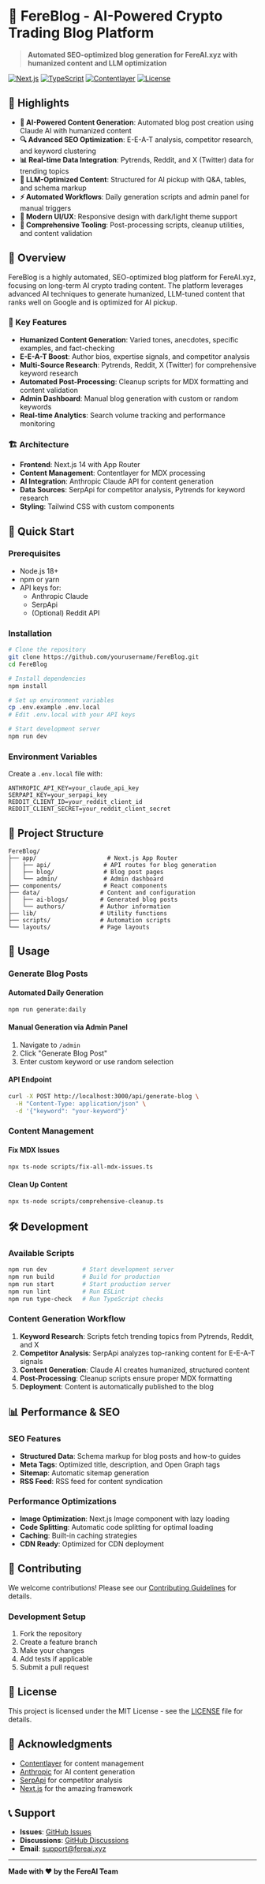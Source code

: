 # 🚀 FereBlog - AI-Powered Crypto Trading Blog Platform

> **Automated SEO-optimized blog generation for FereAI.xyz with humanized content and LLM optimization**

[![Next.js](https://img.shields.io/badge/Next.js-14-black?style=for-the-badge&logo=next.js)](https://nextjs.org/)
[![TypeScript](https://img.shields.io/badge/TypeScript-5.0-blue?style=for-the-badge&logo=typescript)](https://www.typescriptlang.org/)
[![Contentlayer](https://img.shields.io/badge/Contentlayer-0.5.5-purple?style=for-the-badge)](https://www.contentlayer.dev/)
[![License](https://img.shields.io/badge/License-MIT-green?style=for-the-badge)](LICENSE)

## 🌟 Highlights

- **🤖 AI-Powered Content Generation**: Automated blog post creation using Claude AI with humanized content
- **🔍 Advanced SEO Optimization**: E-E-A-T analysis, competitor research, and keyword clustering
- **📊 Real-time Data Integration**: Pytrends, Reddit, and X (Twitter) data for trending topics
- **🎯 LLM-Optimized Content**: Structured for AI pickup with Q&A, tables, and schema markup
- **⚡ Automated Workflows**: Daily generation scripts and admin panel for manual triggers
- **📱 Modern UI/UX**: Responsive design with dark/light theme support
- **🔧 Comprehensive Tooling**: Post-processing scripts, cleanup utilities, and content validation

## 📖 Overview

FereBlog is a highly automated, SEO-optimized blog platform for FereAI.xyz, focusing on long-term AI crypto trading content. The platform leverages advanced AI techniques to generate humanized, LLM-tuned content that ranks well on Google and is optimized for AI pickup.

### 🎯 Key Features

- **Humanized Content Generation**: Varied tones, anecdotes, specific examples, and fact-checking
- **E-E-A-T Boost**: Author bios, expertise signals, and competitor analysis
- **Multi-Source Research**: Pytrends, Reddit, X (Twitter) for comprehensive keyword research
- **Automated Post-Processing**: Cleanup scripts for MDX formatting and content validation
- **Admin Dashboard**: Manual blog generation with custom or random keywords
- **Real-time Analytics**: Search volume tracking and performance monitoring

### 🏗️ Architecture

- **Frontend**: Next.js 14 with App Router
- **Content Management**: Contentlayer for MDX processing
- **AI Integration**: Anthropic Claude API for content generation
- **Data Sources**: SerpApi for competitor analysis, Pytrends for keyword research
- **Styling**: Tailwind CSS with custom components

## 🚀 Quick Start

### Prerequisites

- Node.js 18+
- npm or yarn
- API keys for:
  - Anthropic Claude
  - SerpApi
  - (Optional) Reddit API

### Installation

```bash
# Clone the repository
git clone https://github.com/yourusername/FereBlog.git
cd FereBlog

# Install dependencies
npm install

# Set up environment variables
cp .env.example .env.local
# Edit .env.local with your API keys

# Start development server
npm run dev
```

### Environment Variables

Create a `.env.local` file with:

```env
ANTHROPIC_API_KEY=your_claude_api_key
SERPAPI_KEY=your_serpapi_key
REDDIT_CLIENT_ID=your_reddit_client_id
REDDIT_CLIENT_SECRET=your_reddit_client_secret
```

## 📁 Project Structure

```
FereBlog/
├── app/                    # Next.js App Router
│   ├── api/               # API routes for blog generation
│   ├── blog/              # Blog post pages
│   └── admin/             # Admin dashboard
├── components/            # React components
├── data/                 # Content and configuration
│   ├── ai-blogs/         # Generated blog posts
│   └── authors/          # Author information
├── lib/                  # Utility functions
├── scripts/              # Automation scripts
└── layouts/              # Page layouts
```

## 🔧 Usage

### Generate Blog Posts

#### Automated Daily Generation

```bash
npm run generate:daily
```

#### Manual Generation via Admin Panel

1. Navigate to `/admin`
2. Click "Generate Blog Post"
3. Enter custom keyword or use random selection

#### API Endpoint

```bash
curl -X POST http://localhost:3000/api/generate-blog \
  -H "Content-Type: application/json" \
  -d '{"keyword": "your-keyword"}'
```

### Content Management

#### Fix MDX Issues

```bash
npx ts-node scripts/fix-all-mdx-issues.ts
```

#### Clean Up Content

```bash
npx ts-node scripts/comprehensive-cleanup.ts
```

## 🛠️ Development

### Available Scripts

```bash
npm run dev          # Start development server
npm run build        # Build for production
npm run start        # Start production server
npm run lint         # Run ESLint
npm run type-check   # Run TypeScript checks
```

### Content Generation Workflow

1. **Keyword Research**: Scripts fetch trending topics from Pytrends, Reddit, and X
2. **Competitor Analysis**: SerpApi analyzes top-ranking content for E-E-A-T signals
3. **Content Generation**: Claude AI creates humanized, structured content
4. **Post-Processing**: Cleanup scripts ensure proper MDX formatting
5. **Deployment**: Content is automatically published to the blog

## 📊 Performance & SEO

### SEO Features

- **Structured Data**: Schema markup for blog posts and how-to guides
- **Meta Tags**: Optimized title, description, and Open Graph tags
- **Sitemap**: Automatic sitemap generation
- **RSS Feed**: RSS feed for content syndication

### Performance Optimizations

- **Image Optimization**: Next.js Image component with lazy loading
- **Code Splitting**: Automatic code splitting for optimal loading
- **Caching**: Built-in caching strategies
- **CDN Ready**: Optimized for CDN deployment

## 🤝 Contributing

We welcome contributions! Please see our [Contributing Guidelines](CONTRIBUTING.md) for details.

### Development Setup

1. Fork the repository
2. Create a feature branch
3. Make your changes
4. Add tests if applicable
5. Submit a pull request

## 📝 License

This project is licensed under the MIT License - see the [LICENSE](LICENSE) file for details.

## 🙏 Acknowledgments

- [Contentlayer](https://www.contentlayer.dev/) for content management
- [Anthropic](https://www.anthropic.com/) for AI content generation
- [SerpApi](https://serpapi.com/) for competitor analysis
- [Next.js](https://nextjs.org/) for the amazing framework

## 📞 Support

- **Issues**: [GitHub Issues](https://github.com/yourusername/FereBlog/issues)
- **Discussions**: [GitHub Discussions](https://github.com/yourusername/FereBlog/discussions)
- **Email**: support@fereai.xyz

---

**Made with ❤️ by the FereAI Team**
